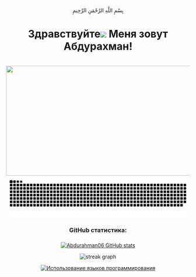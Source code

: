 <div align="center">
 بِسْمِ اللَّهِ الرَّحْمَنِ الرَّحِيمِ

Здравствуйте![](https://user-images.githubusercontent.com/18350557/176309783-0785949b-9127-417c-8b55-ab5a4333674e.gif) 
Меня зовут Абдурахман!
==========================================================================================================================================
<br clear="both">



<div align="center">
  <img height="300" width="600" src="https://user-images.githubusercontent.com/74038190/225813708-98b745f2-7d22-48cf-9150-083f1b00d6c9.gif"  />
</div>

<img src="https://raw.githubusercontent.com/Abdurahman06/Abdurahman06/output/snake.svg" alt="Snake animation" />


### GitHub статистика:
###

<a href="http://www.github.com/Abdurahman06"><img src="https://github-readme-stats.vercel.app/api?username=Abdurahman06&show_icons=true&hide=&count_private=true&title_color=0891b2&text_color=ffffff&icon_color=0891b2&bg_color=1c1917&hide_border=true&show_icons=true" alt="Abdurahman06 GitHub stats" /></a>
<div align="center">
  <img src="https://streak-stats.demolab.com?user=abdurahman06&locale=en&mode=daily&theme=dark&hide_border=false&border_radius=5&order=3" height="220" alt="streak graph"  />
</div>

<a href="https://github.com/Abdurahman06" align="left"><img src="https://github-readme-stats.vercel.app/api/top-langs/?username=Abdurahman06&langs_count=10&title_color=0891b2&text_color=ffffff&icon_color=0891b2&bg_color=1c1917&hide_border=true&locale=en&custom_title=Top%20%Languages" alt="Использование языков программирования" /></a>
###
